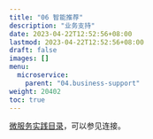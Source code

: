 ```yaml
---
title: "06 智能推荐"
description: "业务支持"
date: 2023-04-22T12:52:56+08:00
lastmod: 2023-04-22T12:52:56+08:00
draft: false
images: []
menu:
  microservice:
    parent: "04.business-support"
weight: 20402
toc: true
---
```

[微服务实践目录](https://www.jianshu.com/p/f3d5a02757f1)，可以参见连接。
